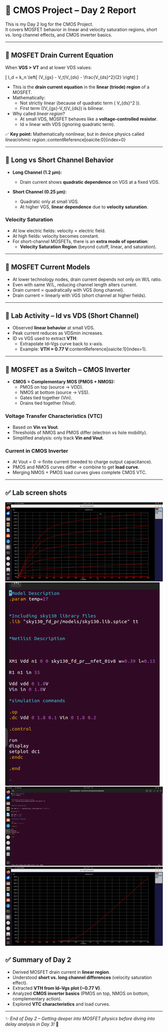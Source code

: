 # 📘 CMOS Project – Day 2 Report

This is my Day 2 log for the CMOS Project.  
It covers MOSFET behavior in linear and velocity saturation regions, short vs. long channel effects, and CMOS inverter basics.  

---

## 🔹 MOSFET Drain Current Equation

When **VGS > VT** and at lower VDS values:

\[
I_d = k_n \left[ (V_{gs} - V_t)V_{ds} - \frac{V_{ds}^2}{2} \right]
\]

- This is the **drain current equation** in the **linear (triode) region** of a MOSFET.  
- Mathematically:  
  - Not strictly linear (because of quadratic term \( V_{ds}^2 \)).  
  - First term \((V_{gs}-V_t)V_{ds}\) is bilinear.  
- Why called *linear region*?  
  - At small VDS, MOSFET behaves like a **voltage-controlled resistor**.  
  - Id ≈ linear with VDS (ignoring quadratic term).  

✅ **Key point:** Mathematically nonlinear, but in device physics called *linear/ohmic region*.:contentReference[oaicite:0]{index=0}

---

## 🔹 Long vs Short Channel Behavior

- **Long Channel (1.2 μm):**  
  - Drain current shows **quadratic dependence** on VGS at a fixed VDS.  

- **Short Channel (0.25 μm):**  
  - Quadratic only at small VGS.  
  - At higher VGS, **linear dependence** due to **velocity saturation**.  

### Velocity Saturation
- At low electric fields: velocity ∝ electric field.  
- At high fields: velocity becomes constant.  
- For short-channel MOSFETs, there is an **extra mode of operation**:  
  - **Velocity Saturation Region** (beyond cutoff, linear, and saturation).  

---

## 🔹 MOSFET Current Models

- At lower technology nodes, drain current depends not only on W/L ratio.  
- Even with same W/L, reducing channel length alters current.  
- Drain current ∝ quadratically with VGS (long channel).  
- Drain current ∝ linearly with VGS (short channel at higher fields).  

---

## 🔹 Lab Activity – Id vs VDS (Short Channel)

- Observed **linear behavior** at small VDS.  
- Peak current reduces as VDSmin increases.  
- ID vs VGS used to extract **VTH**:  
  - Extrapolate Id–Vgs curve back to x-axis.  
  - Example: **VTH ≈ 0.77 V**:contentReference[oaicite:1]{index=1}.  

---

## 🔹 MOSFET as a Switch – CMOS Inverter

- **CMOS = Complementary MOS (PMOS + NMOS):**  
  - PMOS on top (source → VDD).  
  - NMOS at bottom (source → VSS).  
  - Gates tied together (Vin).  
  - Drains tied together (Vout).  

### Voltage Transfer Characteristics (VTC)
- Based on **Vin vs Vout**.  
- Thresholds of NMOS and PMOS differ (electron vs hole mobility).  
- Simplified analysis: only track **Vin and Vout**.  

### Current in CMOS Inverter
- At Vout = 0 → finite current (needed to charge output capacitance).  
- PMOS and NMOS curves differ → combine to get **load curve**.  
- Merging NMOS + PMOS load curves gives complete CMOS VTC.  

---
## ✅ Lab screen shots
![Short channel device Id vs Vds](images/shortchannel_idsvsvds.png)
![Id vs Vds](images/spice_ids_vds.png)
![spice commad for idvsvgs](images/spice_vth.png)
![id vs vgs graph and obtaining vth](images/vth.png)


## ✅ Summary of Day 2
- Derived MOSFET drain current in **linear region**.  
- Understood **short vs. long channel differences** (velocity saturation effect).  
- Extracted **VTH from Id–Vgs plot (~0.77 V)**.  
- Analyzed **CMOS inverter basics** (PMOS on top, NMOS on bottom, complementary action).  
- Explored **VTC characteristics** and load curves.  

---

✨ *End of Day 2 – Getting deeper into MOSFET physics before diving into delay analysis in Day 3!* 🚀


